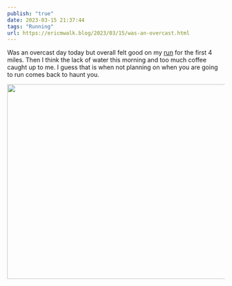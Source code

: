 ```yaml
---
publish: "true"
date: 2023-03-15 21:37:44
tags: "Running"
url: https://ericmwalk.blog/2023/03/15/was-an-overcast.html
---
```


Was an overcast day today but overall felt good on my [run](http://www.strava.com/activities/8719791481) for the first 4 miles. Then I think the lack of water this morning and too much coffee caught up to me. I guess that is when not planning on when you are going to run comes back to haunt you.


<img src="uploads/2023/2e11f1058f.jpg" width="600" height="450" alt="">